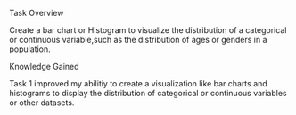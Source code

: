 Task Overview

Create a bar chart or Histogram to visualize the distribution of a categorical or continuous variable,such as the distribution of ages or genders in a population.

Knowledge Gained

Task 1 improved my abilitiy to create a visualization like bar charts and histograms to display the distribution of categorical or continuous variables or other datasets.



